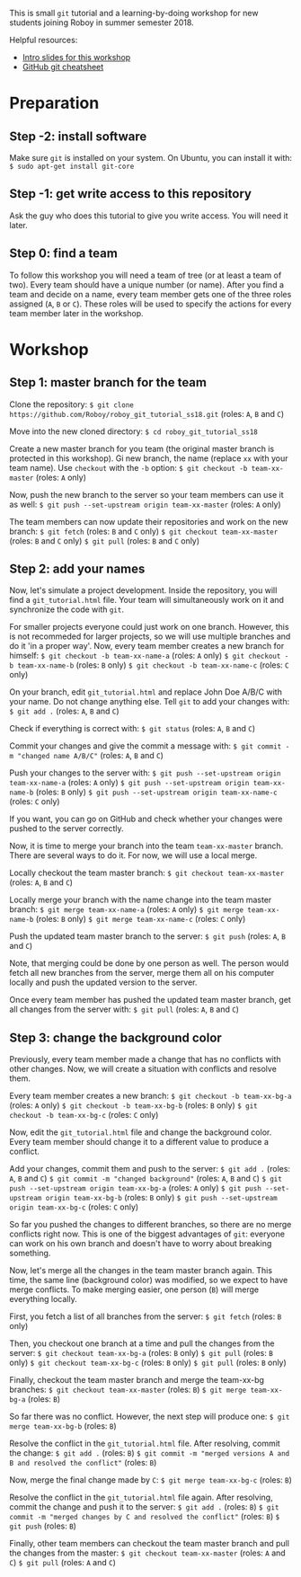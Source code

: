 This is small ``git`` tutorial and a learning-by-doing workshop for new students joining Roboy in summer semester 2018.

Helpful resources:
 - [Intro slides for this workshop](...)
 - [GitHub git cheatsheet](https://services.github.com/on-demand/downloads/github-git-cheat-sheet.pdf)


# Preparation
## Step -2: install software

Make sure ``git`` is installed on your system. On Ubuntu, you can install it with:
``$ sudo apt-get install git-core``

## Step -1: get write access to this repository

Ask the guy who does this tutorial to give you write access. You will need it later.

## Step 0: find a team

To follow this workshop you will need a team of tree (or at least a team of two). 
Every team should have a unique number (or name). 
After you find a team and decide on a name, every team member gets one of the three roles assigned (``A``, ``B`` or ``C``).
These roles will be used to specify the actions for every team member later in the workshop.

# Workshop
## Step 1: master branch for the team
Clone the repository:
``$ git clone https://github.com/Roboy/roboy_git_tutorial_ss18.git`` (roles: ``A``, ``B`` and ``C``)

Move into the new cloned directory:
``$ cd roboy_git_tutorial_ss18``

Create a new master branch for you team (the original master branch is protected in this workshop). 
Gi new branch,  the name (replace ``xx`` with your team name). Use ``checkout`` with the ``-b`` option:
``$ git checkout -b team-xx-master`` (roles: ``A`` only)

Now, push the new branch to the server so your team members can use it as well:
``$ git push --set-upstream origin team-xx-master`` (roles: ``A`` only)

The team members can now update their repositories and work on the new branch:
``$ git fetch``   (roles: ``B`` and ``C`` only)
``$ git checkout team-xx-master``   (roles: ``B`` and ``C`` only)
``$ git pull``   (roles: ``B`` and ``C`` only)


## Step 2: add your names
Now, let's simulate a project development. Inside the repository, you will find a ``git_tutorial.html`` file. Your team will simultaneously work on it and synchronize the code with ``git``.

For smaller projects everyone could just work on one branch. However, this is not recommeded for larger projects, so we will use multiple branches and do it 'in a proper way'. Now, every team member creates a new branch for himself:
``$ git checkout -b team-xx-name-a`` (roles: ``A`` only)
``$ git checkout -b team-xx-name-b`` (roles: ``B`` only)
``$ git checkout -b team-xx-name-c`` (roles: ``C`` only)

On your branch, edit ``git_tutorial.html`` and replace John Doe A/B/C with your name. Do not change anything else. Tell ``git`` to add your changes with:
``$ git add .`` (roles: ``A``, ``B`` and ``C``)

Check if everything is correct with:
``$ git status`` (roles: ``A``, ``B`` and ``C``)

Commit your changes and give the commit a message with:
``$ git commit -m "changed name A/B/C"`` (roles: ``A``, ``B`` and ``C``)

Push your changes to the server with:
``$ git push --set-upstream origin team-xx-name-a`` (roles: ``A`` only)
``$ git push --set-upstream origin team-xx-name-b`` (roles: ``B`` only)
``$ git push --set-upstream origin team-xx-name-c`` (roles: ``C`` only)

If you want, you can go on GitHub and check whether your changes were pushed to the server correctly.

Now, it is time to merge your branch into the team ``team-xx-master`` branch.
There are several ways to do it. For now, we will use a local merge.

Locally checkout the team master branch:
``$ git checkout team-xx-master``   (roles: ``A``, ``B`` and ``C``)

Locally merge your branch with the name change into the team master branch:
``$ git merge team-xx-name-a`` (roles: ``A`` only)
``$ git merge team-xx-name-b`` (roles: ``B`` only)
``$ git merge team-xx-name-c`` (roles: ``C`` only)

Push the updated team master branch to the server:
``$ git push``  (roles: ``A``, ``B`` and ``C``)

Note, that merging could be done by one person as well. The person would fetch all new branches from the server, merge them all on his computer locally and push the updated version to the server.

Once every team member has pushed the updated team master branch, get all changes from the server with:
``$ git pull``  (roles: ``A``, ``B`` and ``C``)

## Step 3: change the background color
Previously, every team member made a change that has no conflicts with other changes. Now, we will create a situation with conflicts and resolve them. 

Every team member creates a new branch:
``$ git checkout -b team-xx-bg-a`` (roles: ``A`` only)
``$ git checkout -b team-xx-bg-b`` (roles: ``B`` only)
``$ git checkout -b team-xx-bg-c`` (roles: ``C`` only)

Now, edit the ``git_tutorial.html`` file and change the background color. Every team member should change it to a different value to produce a conflict. 

Add your changes, commit them and push to the server:
``$ git add .`` (roles: ``A``, ``B`` and ``C``)
``$ git commit -m "changed background"`` (roles: ``A``, ``B`` and ``C``)
``$ git push --set-upstream origin team-xx-bg-a`` (roles: ``A`` only)
``$ git push --set-upstream origin team-xx-bg-b`` (roles: ``B`` only)
``$ git push --set-upstream origin team-xx-bg-c`` (roles: ``C`` only)

So far you pushed the changes to different branches, so there are no merge conflicts right now. 
This is one of the biggest advantages of ``git``: everyone can work on his own branch and doesn't have to worry about breaking something.

Now, let's merge all the changes in the team master branch again. 
This time, the same line (background color) was modified, so we expect to have merge conflicts.
To make merging easier, one person (``B``) will merge everything locally.

First, you fetch a list of all branches from the server:
``$ git fetch``   (roles: ``B`` only)

Then, you checkout one branch at a time and pull the changes from the server:
``$ git checkout team-xx-bg-a`` (roles: ``B`` only)
``$ git pull`` (roles: ``B`` only)
``$ git checkout team-xx-bg-c`` (roles: ``B`` only)
``$ git pull`` (roles: ``B`` only)

Finally, checkout the team master branch and merge the team-xx-bg branches:
``$ git checkout team-xx-master``   (roles: ``B``)
``$ git merge team-xx-bg-a``   (roles: ``B``)

So far there was no conflict. However, the next step will produce one:
``$ git merge team-xx-bg-b``   (roles: ``B``)

Resolve the conflict in the ``git_tutorial.html`` file. After resolving, commit the change:
``$ git add .``   (roles: ``B``)
``$ git commit -m "merged versions A and B and resolved the conflict"``   (roles: ``B``)

Now, merge the final change made by ``C``:
``$ git merge team-xx-bg-c``  (roles: ``B``)

Resolve the conflict in the ``git_tutorial.html`` file again. 
After resolving, commit the change and push it to the server:
``$ git add .``   (roles: ``B``)
``$ git commit -m "merged changes by C and resolved the conflict"``   (roles: ``B``)
``$ git push``   (roles: ``B``)

Finally, other team members can checkout the team master branch and pull the changes from the master:
``$ git checkout team-xx-master``   (roles: ``A`` and ``C``)
``$ git pull``   (roles: ``A`` and ``C``)

